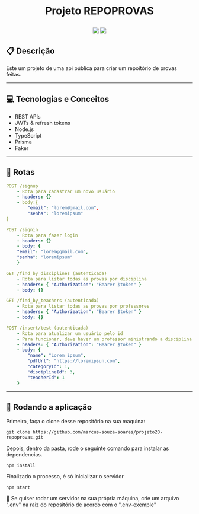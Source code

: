 # <p align = "center"> Projeto REPOPROVAS </p>

<p align = "center">
   <img src="https://img.shields.io/badge/author-MARCUS_VINICIUS-4dae71?style=flat-square" />
   <img src="https://img.shields.io/github/languages/count/MARCUS_VINICIUS/projeto20-repoprovas?color=4dae71&style=flat-square" />
</p>


##  :clipboard: Descrição

Este um projeto de uma api pública para criar um repoítório de provas feitas.

***

## :computer:	 Tecnologias e Conceitos

- REST APIs
- JWTs & refresh tokens
- Node.js
- TypeScript
- Prisma
- Faker

***

## :rocket: Rotas

```yml
POST /signup
    - Rota para cadastrar um novo usuário
    - headers: {}
    - body:{
        "email": "lorem@gmail.com",
        "senha": "loremipsum"
}
```
    
```yml 
POST /signin
    - Rota para fazer login
    - headers: {}
    - body: {
    "email": "lorem@gmail.com",
    "senha": "loremipsum"
    }
```
    
```yml 
GET /find_by_disciplines (autenticada)
    - Rota para listar todas as provas por disciplina
    - headers: { "Authorization": "Bearer $token" }
    - body: {}
```

```yml
GET /find_by_teachers (autenticada)
    - Rota para listar todas as provas por professores
    - headers: { "Authorization": "Bearer $token" }
    - body: {}
``` 

```yml
POST /insert/test (autenticada)
    - Rota para atualizar um usuário pelo id
    - Para funcionar, deve haver um professor ministrando a disciplina gerada e uma categoria específica cadastrada
    - headers: { "Authorization": "Bearer $token" }
    - body: {
        "name": "Lorem ipsum",
        "pdfUrl": "https://loremipsun.com",
        "categoryId": 1,
        "disciplineId": 3,
        "teacherId": 1
    }
```
 
***

## 🏁 Rodando a aplicação

Primeiro, faça o clone desse repositório na sua maquina:

```
git clone https://github.com/marcus-souza-soares/projeto20-repoprovas.git
```

Depois, dentro da pasta, rode o seguinte comando para instalar as dependencias.

```
npm install
```

Finalizado o processo, é só inicializar o servidor
```
npm start
```

:stop_sign: Se quiser rodar um servidor na sua própria máquina, crie um arquivo ".env" na raiz do repositório de acordo com o ".env-exemple"
